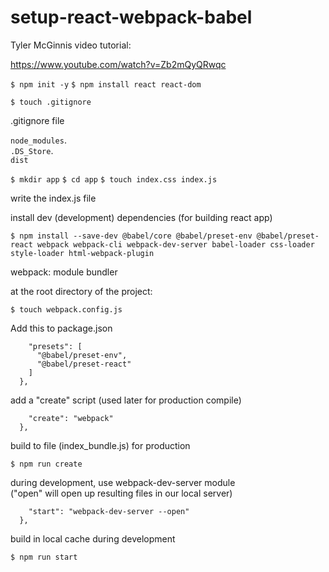 
# setup-react-webpack-babel

Tyler McGinnis video tutorial:

https://www.youtube.com/watch?v=Zb2mQyQRwqc


`$ npm init -y`
`$ npm install react react-dom`


`$ touch .gitignore`

.gitignore file

`node_modules`.    
`.DS_Store`.    
`dist`


`$ mkdir app`
`$ cd app`
`$ touch index.css index.js`


write the index.js file


install dev (development) dependencies (for building react app)

`$ npm install --save-dev @babel/core @babel/preset-env @babel/preset-react webpack webpack-cli webpack-dev-server babel-loader css-loader style-loader html-webpack-plugin`


webpack: module bundler
 
at the root directory of the project:

`$ touch webpack.config.js`


Add this to package.json

```"babel": {
    "presets": [
      "@babel/preset-env",
      "@babel/preset-react"
    ]
  },
 ```



add a "create" script (used later for production compile)


``` "scripts": {
    "create": "webpack"
  },
```

build to file (index_bundle.js) for production

`$ npm run create`

during development, use webpack-dev-server module    
("open" will open up resulting files in our local server)


``` "scripts": {
    "start": "webpack-dev-server --open"
  },
```
  

build in local cache during development

`$ npm run start`


  

